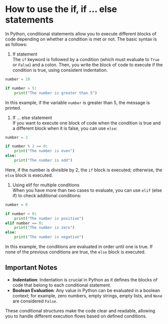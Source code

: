 # How to use the if, if ... else statements

In Python, conditional statements allow you to execute different blocks of code depending on whether a condition is met or not. The basic syntax is as follows:

1. If statement  
The `if` keyword is followed by a condition (which must evaluate to `True` or `False`) and a colon. Then, you write the block of code to execute if the condition is true, using consistent indentation.

```python
number = 10

if number > 5:
    print("The number is greater than 5")
```

In this example, if the variable `number` is greater than 5, the message is printed.

1. If ... else statement  
If you want to execute one block of code when the condition is true and a different block when it is false, you can use `else`:

```python
number = 3

if number % 2 == 0:
    print("The number is even")
else:
    print("The number is odd")
```

Here, if the number is divisible by 2, the `if` block is executed; otherwise, the `else` block is executed.

1. Using elif for multiple conditions  
When you have more than two cases to evaluate, you can use `elif` (else if) to check additional conditions:

```python
number = 0

if number > 0:
    print("The number is positive")
elif number == 0:
    print("The number is zero")
else:
    print("The number is negative")
```

In this example, the conditions are evaluated in order until one is true. If none of the previous conditions are true, the `else` block is executed.

## Important Notes  

- **Indentation**: Indentation is crucial in Python as it defines the blocks of code that belong to each conditional statement.  
- **Boolean Evaluation**: Any value in Python can be evaluated in a boolean context; for example, zero numbers, empty strings, empty lists, and `None` are considered `False`.  

These conditional structures make the code clear and readable, allowing you to handle different execution flows based on defined conditions.

